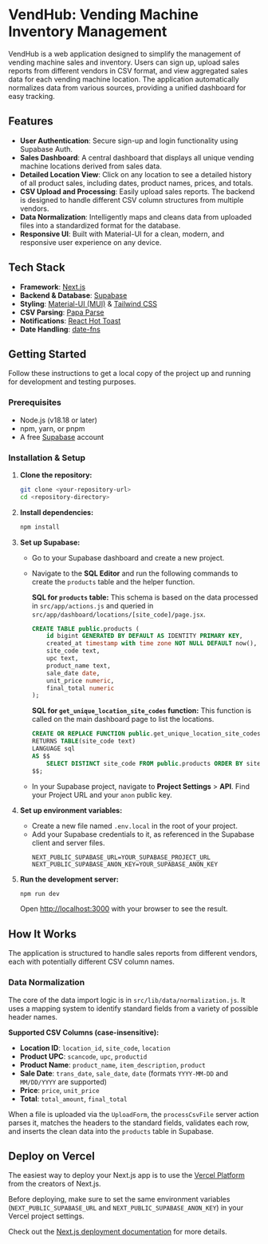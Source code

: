 # VendHub: Vending Machine Inventory Management

VendHub is a web application designed to simplify the management of vending machine sales and inventory. Users can sign up, upload sales reports from different vendors in CSV format, and view aggregated sales data for each vending machine location. The application automatically normalizes data from various sources, providing a unified dashboard for easy tracking.

## Features

* **User Authentication**: Secure sign-up and login functionality using Supabase Auth.
* **Sales Dashboard**: A central dashboard that displays all unique vending machine locations derived from sales data.
* **Detailed Location View**: Click on any location to see a detailed history of all product sales, including dates, product names, prices, and totals.
* **CSV Upload and Processing**: Easily upload sales reports. The backend is designed to handle different CSV column structures from multiple vendors.
* **Data Normalization**: Intelligently maps and cleans data from uploaded files into a standardized format for the database.
* **Responsive UI**: Built with Material-UI for a clean, modern, and responsive user experience on any device.

## Tech Stack

* **Framework**: [Next.js](https://nextjs.org/)
* **Backend & Database**: [Supabase](https://supabase.io/)
* **Styling**: [Material-UI (MUI)](https://mui.com/) & [Tailwind CSS](https://tailwindcss.com/)
* **CSV Parsing**: [Papa Parse](https://www.papaparse.com/)
* **Notifications**: [React Hot Toast](https://react-hot-toast.com/)
* **Date Handling**: [date-fns](https://date-fns.org/)

## Getting Started

Follow these instructions to get a local copy of the project up and running for development and testing purposes.

### Prerequisites

* Node.js (v18.18 or later)
* npm, yarn, or pnpm
* A free [Supabase](https://supabase.com/) account

### Installation & Setup

1.  **Clone the repository:**
    ```bash
    git clone <your-repository-url>
    cd <repository-directory>
    ```

2.  **Install dependencies:**
    ```bash
    npm install
    ```

3.  **Set up Supabase:**
    * Go to your Supabase dashboard and create a new project.
    * Navigate to the **SQL Editor** and run the following commands to create the `products` table and the helper function.

        **SQL for `products` table:**
        This schema is based on the data processed in `src/app/actions.js` and queried in `src/app/dashboard/locations/[site_code]/page.jsx`.
        ```sql
        CREATE TABLE public.products (
            id bigint GENERATED BY DEFAULT AS IDENTITY PRIMARY KEY,
            created_at timestamp with time zone NOT NULL DEFAULT now(),
            site_code text,
            upc text,
            product_name text,
            sale_date date,
            unit_price numeric,
            final_total numeric
        );
        ```

        **SQL for `get_unique_location_site_codes` function:**
        This function is called on the main dashboard page to list the locations.
        ```sql
        CREATE OR REPLACE FUNCTION public.get_unique_location_site_codes()
        RETURNS TABLE(site_code text)
        LANGUAGE sql
        AS $$
            SELECT DISTINCT site_code FROM public.products ORDER BY site_code;
        $$;
        ```
    * In your Supabase project, navigate to **Project Settings** > **API**. Find your Project URL and your `anon` public key.

4.  **Set up environment variables:**
    * Create a new file named `.env.local` in the root of your project.
    * Add your Supabase credentials to it, as referenced in the Supabase client and server files.
        ```env
        NEXT_PUBLIC_SUPABASE_URL=YOUR_SUPABASE_PROJECT_URL
        NEXT_PUBLIC_SUPABASE_ANON_KEY=YOUR_SUPABASE_ANON_KEY
        ```

5.  **Run the development server:**
    ```bash
    npm run dev
    ```
    Open [http://localhost:3000](http://localhost:3000) with your browser to see the result.

## How It Works

The application is structured to handle sales reports from different vendors, each with potentially different CSV column names.

### Data Normalization

The core of the data import logic is in `src/lib/data/normalization.js`. It uses a mapping system to identify standard fields from a variety of possible header names.

**Supported CSV Columns (case-insensitive):**
* **Location ID**: `location_id`, `site_code`, `location`
* **Product UPC**: `scancode`, `upc`, `productid`
* **Product Name**: `product_name`, `item_description`, `product`
* **Sale Date**: `trans_date`, `sale_date`, `date` (formats `YYYY-MM-DD` and `MM/DD/YYYY` are supported)
* **Price**: `price`, `unit_price`
* **Total**: `total_amount`, `final_total`

When a file is uploaded via the `UploadForm`, the `processCsvFile` server action parses it, matches the headers to the standard fields, validates each row, and inserts the clean data into the `products` table in Supabase.

## Deploy on Vercel

The easiest way to deploy your Next.js app is to use the [Vercel Platform](https://vercel.com/new?utm_medium=default-template&filter=next.js&utm_source=create-next-app&utm_campaign=create-next-app-readme) from the creators of Next.js.

Before deploying, make sure to set the same environment variables (`NEXT_PUBLIC_SUPABASE_URL` and `NEXT_PUBLIC_SUPABASE_ANON_KEY`) in your Vercel project settings.

Check out the [Next.js deployment documentation](https://nextjs.org/docs/app/building-your-application/deploying) for more details.
